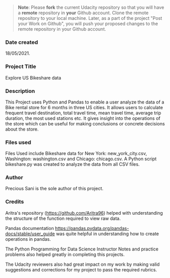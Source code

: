 >**Note**: Please **fork** the current Udacity repository so that you will have a **remote** repository in **your** Github account. Clone the remote repository to your local machine. Later, as a part of the project "Post your Work on Github", you will push your proposed changes to the remote repository in your Github account.

### Date created
18/05/2021.

### Project Title
Explore US Bikeshare data

### Description
This Project uses Python and Pandas to enable a user analyze the data of a Bike rental store for 6 months in three US cities. It allows users to calculate frequent travel destination, total travel time, mean travel time, average trip duration, the most used stations etc. It gives insight into the operations of the store which can be useful for making conclusions or concrete decisions about the store.

### Files used
Files Used include Bikeshare data for New York: new_york_city.csv, Washington: washington.csv and Chicago: chicago.csv. A Python script bikeshare.py was created to analyze the data from all CSV files.
### Author
Precious Sani is the sole author of this project.
### Credits
Aritra's repository (https://github.com/Aritra96) helped with understanding the structure of the function required to view raw data.

Pandas documentation https://pandas.pydata.org/pandas-docs/stable/user_guide was quite helpful in understanding how to create operations in pandas.

The Python Programming for Data Science Instructor Notes and practice problems also helped greatly in completing this projects.

The Udacity reviewers also had great impact on my work by making valid suggestions and corrections for my project to pass the required rubrics.
